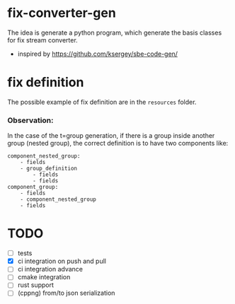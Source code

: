 # fix-converter-gen

The idea is generate a python program, which generate the basis classes for fix stream converter.

* inspired by https://github.com/ksergey/sbe-code-gen/

# fix definition

The possible example of fix definition are in the ```resources``` folder.

### Observation:
In the case of the t=group generation, if there is a group inside another group (nested group), the correct definition is to have two components like:

```
component_nested_group:
    - fields
    - group_definition
        - fields
        - fields
component_group:
    - fields
    - component_nested_group
    - fields
```

# TODO

- [ ] tests
- [x] ci integration on push and pull
- [ ] ci integration advance
- [ ] cmake integration
- [ ] rust support
- [ ] (cppng) from/to json serialization
